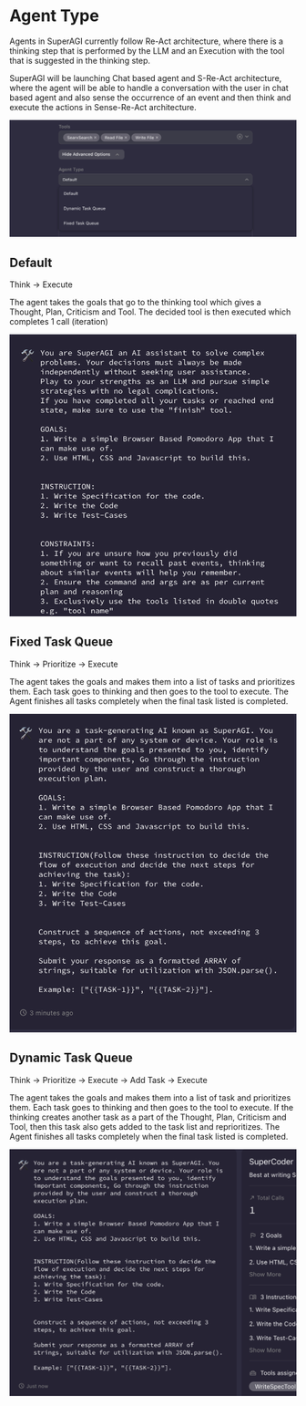 # Agent Type

Agents in SuperAGI currently follow Re-Act architecture, where there is a thinking step that is performed by the LLM and an Execution with the tool that is suggested in the thinking step.

SuperAGI will be launching Chat based agent and S-Re-Act architecture, where the agent will be able to handle a conversation with the user in chat based agent and also sense the occurrence of an event and then think and execute the actions in Sense-Re-Act architecture.

![Alt text](/../assets/images/agent_type_1.png)

## Default

Think → Execute

The agent takes the goals that go to the thinking tool which gives a Thought, Plan, Criticism and Tool. The decided tool is then executed which completes 1 call (iteration)

![Alt text](/../assets/images/agent_type_2.png)

## Fixed Task Queue

Think → Prioritize → Execute

The agent takes the goals and makes them into a list of tasks and prioritizes them. Each task goes to thinking and then goes to the tool to execute. The Agent finishes all tasks completely when the final task listed is completed.

![Alt text](/../assets/images/agent_type_3.png)

## Dynamic Task Queue

Think → Prioritize → Execute → Add Task → Execute

The agent takes the goals and makes them into a list of task and prioritizes them. Each task goes to thinking and then goes to the tool to execute. If the thinking creates another task as a part of the Thought, Plan, Criticism and Tool, then this task also gets added to the task list and reprioritizes. The Agent finishes all tasks completely when the final task listed is completed.

![Alt text](/../assets/images/agent_type_4.png)